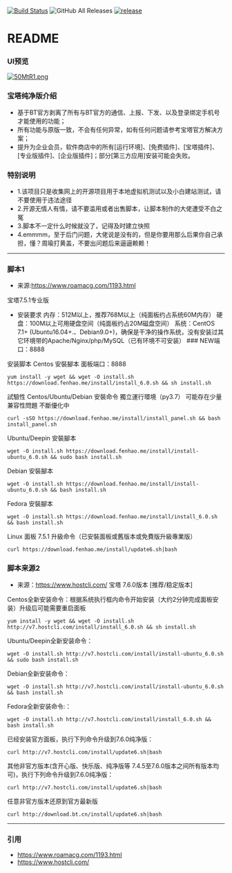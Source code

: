 [![Build Status](https://travis-ci.com/hanwckf/rt-n56u.svg?branch=master)](https://travis-ci.com/hanwckf/rt-n56u)
![GitHub All Releases](https://img.shields.io/github/downloads/hanwckf/rt-n56u/total)
[![release](https://img.shields.io/github/release/hanwckf/rt-n56u.svg)](https://github.com/hanwckf/rt-n56u/releases)

# README #

### UI预览 ###
[![50MtR1.png](https://z3.ax1x.com/2021/10/19/50MtR1.png)](https://imgtu.com/i/50MtR1)

### 宝塔纯净版介绍 ###
* 基于BT官方剥离了所有与BT官方的通信、上报、下发、以及登录绑定手机号才能使用的功能；
* 所有功能与原版一致，不会有任何异常，如有任何问题请参考宝塔官方解决方案；
* 提升为企业会员，软件商店中的所有[运行环境]、[免费插件]、[宝塔插件]、[专业版插件]、[企业版插件]；部分[第三方应用]安装可能会失败。
### 特别说明 ###
* 1.该项目只是收集网上的开源项目用于本地虚拟机测试以及小白建站测试，请不要使用于违法途径
* 2.开源无情人有情，请不要滥用或者出售脚本，让脚本制作的大佬遭受不白之冤
* 3.脚本不一定什么时候就没了，记得及时建立快照
* 4.emmmm，至于后门问题，大佬说是没有的，但是你要用那么后果你自己承担，懂？周瑜打黄盖，不要出问题后来逼逼赖赖！

***

### 脚本1 ###
* 来源:https://www.roamacg.com/1193.html

宝塔7.5.1专业版

* 安装要求
内存：512M以上，推荐768M以上（纯面板约占系统60M内存） 硬盘：100M以上可用硬盘空间（纯面板约占20M磁盘空间） 系统：CentOS 7.1+ (Ubuntu16.04+.、Debian9.0+)，确保是干净的操作系统，没有安装过其它环境带的Apache/Nginx/php/MySQL（已有环境不可安装） ### NEW端口：8888

安装脚本
Centos 安裝腳本 面板端口：8888
```shell
yum install -y wget && wget -O install.sh https://download.fenhao.me/install/install_6.0.sh && sh install.sh
```

試驗性 Centos/Ubuntu/Debian 安裝命令 獨立運行環境（py3.7） 可能存在少量兼容性問題 不斷優化中
```shell
curl -sSO https://download.fenhao.me/install/install_panel.sh && bash install_panel.sh
```
Ubuntu/Deepin 安裝腳本
```shell
wget -O install.sh https://download.fenhao.me/install/install-ubuntu_6.0.sh && sudo bash install.sh
```
Debian 安裝腳本
```shell
wget -O install.sh https://download.fenhao.me/install/install-ubuntu_6.0.sh && bash install.sh
```
Fedora 安裝腳本
```shell
wget -O install.sh https://download.fenhao.me/install/install_6.0.sh && bash install.sh
```
Linux 面板 7.5.1 升級命令（已安裝面板或舊版本或免費版升級專業版）
```shell
curl https://download.fenhao.me/install/update6.sh|bash
```
### 脚本来源2 ###
* 来源：https://www.hostcli.com/
宝塔 7.6.0版本 [推荐/稳定版本]

Centos全新安装命令：根据系统执行框内命令开始安装（大约2分钟完成面板安装）升级后可能需要重启面板
```shell
yum install -y wget && wget -O install.sh http://v7.hostcli.com/install/install_6.0.sh && sh install.sh
```
Ubuntu/Deepin全新安装命令：
```shell
wget -O install.sh http://v7.hostcli.com/install/install-ubuntu_6.0.sh && sudo bash install.sh
```

Debian全新安装命令：
```shell
wget -O install.sh http://v7.hostcli.com/install/install-ubuntu_6.0.sh && bash install.sh
```
Fedora全新安装命令:：
```shell
wget -O install.sh http://v7.hostcli.com/install/install_6.0.sh && bash install.sh
```
已经安装官方面板，执行下列命令升级到7.6.0纯净版：
```shell
curl http://v7.hostcli.com/install/update6.sh|bash
```
其他非官方版本(含开心版、快乐版、纯净版等 7.4.5至7.6.0版本之间所有版本均可)，执行下列命令升级到7.6.0纯净版：
```shell
curl http://v7.hostcli.com/install/update6.sh|bash
```
任意非官方版本还原到官方最新版
```shell
curl http://download.bt.cn/install/update6.sh|bash
```
***

### 引用 ###
- https://www.roamacg.com/1193.html
- https://www.hostcli.com/
